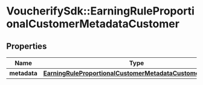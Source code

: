 # VoucherifySdk::EarningRuleProportionalCustomerMetadataCustomer

## Properties

| Name | Type | Description | Notes |
| ---- | ---- | ----------- | ----- |
| **metadata** | [**EarningRuleProportionalCustomerMetadataCustomerMetadata**](EarningRuleProportionalCustomerMetadataCustomerMetadata.md) |  |  |

